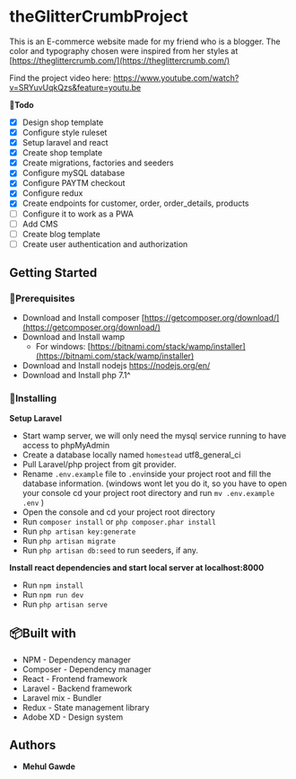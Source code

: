 # theGlitterCrumbProject

This is an E-commerce website made for my friend who is a blogger. The color and typography chosen were inspired from her styles at [https://theglittercrumb.com/](https://theglittercrumb.com/)

Find the project video here: https://www.youtube.com/watch?v=SRYuvUqkQzs&feature=youtu.be

**📝Todo**

 - [x] Design shop template
 - [x] Configure style ruleset
 - [x] Setup laravel and react
 - [x] Create shop template
 - [x] Create migrations, factories and seeders
 - [x] Configure mySQL database
 - [x] Configure PAYTM checkout
 - [x] Configure redux
 - [x] Create endpoints for customer, order, order_details, products
 - [ ] Configure it to work as a PWA
 - [ ] Add CMS
 - [ ] Create blog template
 - [ ] Create user authentication and authorization

## Getting Started

### 💉Prerequisites
- Download and Install composer  [https://getcomposer.org/download/](https://getcomposer.org/download/)
- Download and Install wamp
	- For windows: [https://bitnami.com/stack/wamp/installer](https://bitnami.com/stack/wamp/installer)
- Download and Install nodejs https://nodejs.org/en/
- Download and Install php 7.1^


### 📐Installing

**Setup Laravel**

 -   Start wamp server, we will only need the mysql service running to have access to phpMyAdmin
 - Create a database locally named  `homestead`  utf8_general_ci
 -   Pull Laravel/php project from git provider.
 -   Rename  `.env.example`  file to  `.env`inside your project root and fill the database information. (windows wont let you do it, so you have to open your console cd your project root directory and run  `mv .env.example .env`  )
 -   Open the console and cd your project root directory
 -   Run  `composer install`  or  `php composer.phar install`
 -   Run  `php artisan key:generate`
 -   Run  `php artisan migrate`
 -   Run  `php artisan db:seed`  to run seeders, if any.

**Install react dependencies and start local server at localhost:8000**

 - Run `npm install`
 - Run `npm run dev`
 - Run  `php artisan serve`



## 📦Built with

 - NPM - Dependency manager
 - Composer - Dependency manager
 - React - Frontend framework
 - Laravel - Backend framework
 - Laravel mix - Bundler
 - Redux - State management library
 - Adobe XD - Design system

## Authors

-   **Mehul Gawde** 

